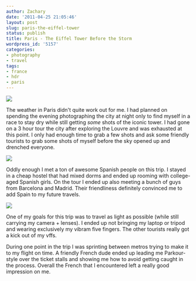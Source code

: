 ```yaml
---
author: Zachary 
date: '2011-04-25 21:05:46'
layout: post
slug: paris-the-eiffel-tower
status: publish
title: Paris - The Eiffel Tower Before the Storm
wordpress_id: '5157'
categories:
- photography
- travel
tags:
- france
- hdr
- paris
---
```


<a href="http://www.flickr.com/photos/zacharyz/5564207887/"><img class="center" src="http://farm6.static.flickr.com/5229/5564207887_549fde6b4d_b.jpg"></a>

The weather in Paris didn't quite work out for me. I had planned on spending
the evening photographing the city at night only to find myself in a race to
stay dry while still getting _some_ shots of the iconic tower. I had gone on a
3 hour tour the city after exploring the Louvre and was exhausted at this
point. I only had enough time to grab a few shots and ask some friendly
tourists to grab some shots of myself before the sky opened up and drenched
everyone.

<a href="http://www.flickr.com/photos/zacharyz/5564797602/"><img class="center" src="http://farm6.static.flickr.com/5011/5564797602_801c2c9aee_b.jpg"></a>

Oddly enough I met a ton of awesome Spanish people on this trip. I stayed in a
cheap hostel that had mixed dorms and ended up rooming with college-aged
Spanish girls. On the tour I ended up also meeting a bunch of guys from
Barcelona and Madrid. Their friendliness definitely convinced me to add Spain
to my future travels.

<a href="http://www.flickr.com/photos/zacharyz/5564790182/"><img class="center" src="http://farm6.static.flickr.com/5183/5564790182_4237505e55_b.jpg"></a>

One of my goals for this trip was to travel as light as possible (while still
carrying my camera + lenses). I ended up not bringing my laptop or tripod and
wearing exclusively my vibram five fingers. The other tourists really got a
kick out of my vffs.

During one point in the trip I was sprinting between metros trying to make it
to my flight on time. A friendly French dude ended up leading me Parkour-style
over the ticket stalls and showing me how to avoid getting caught in the
process. Overall the French that I encountered left a really good impression
on me.

